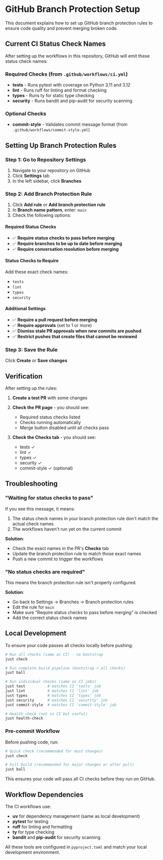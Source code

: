 # GitHub Branch Protection Setup

This document explains how to set up GitHub branch protection rules to ensure code quality and prevent merging broken code.

## Current CI Status Check Names

After setting up the workflows in this repository, GitHub will emit these status check names:

### Required Checks (from `.github/workflows/ci.yml`)
- **tests** - Runs pytest with coverage on Python 3.11 and 3.12
- **lint** - Runs ruff for linting and format checking
- **types** - Runs ty for static type checking
- **security** - Runs bandit and pip-audit for security scanning

### Optional Checks
- **commit-style** - Validates commit message format (from `.github/workflows/commit-style.yml`)

## Setting Up Branch Protection Rules

### Step 1: Go to Repository Settings
1. Navigate to your repository on GitHub
2. Click **Settings** tab
3. In the left sidebar, click **Branches**

### Step 2: Add Branch Protection Rule
1. Click **Add rule** or **Add branch protection rule**
2. In **Branch name pattern**, enter: `main`
3. Check the following options:

#### Required Status Checks
- ✅ **Require status checks to pass before merging**
- ✅ **Require branches to be up to date before merging**
- ✅ **Require conversation resolution before merging**

#### Status Checks to Require
Add these exact check names:
- `tests`
- `lint`
- `types`
- `security`

#### Additional Settings
- ✅ **Require a pull request before merging**
- ✅ **Require approvals** (set to 1 or more)
- ✅ **Dismiss stale PR approvals when new commits are pushed**
- ✅ **Restrict pushes that create files that cannot be reviewed**

### Step 3: Save the Rule
Click **Create** or **Save changes**

## Verification

After setting up the rules:

1. **Create a test PR** with some changes
2. **Check the PR page** - you should see:
   - Required status checks listed
   - Checks running automatically
   - Merge button disabled until all checks pass

3. **Check the Checks tab** - you should see:
   - tests ✓
   - lint ✓
   - types ✓
   - security ✓
   - commit-style ✓ (optional)

## Troubleshooting

### "Waiting for status checks to pass"
If you see this message, it means:
1. The status check names in your branch protection rule don't match the actual check names
2. The workflows haven't run yet on the current commit

**Solution**: 
- Check the exact names in the PR's **Checks** tab
- Update the branch protection rule to match those exact names
- Push a new commit to trigger the workflows

### "No status checks are required"
This means the branch protection rule isn't properly configured.

**Solution**:
- Go back to Settings → Branches → Branch protection rules
- Edit the rule for `main`
- Make sure "Require status checks to pass before merging" is checked
- Add the correct status check names

## Local Development

To ensure your code passes all checks locally before pushing:

```bash
# Run all checks (same as CI) - no bootstrap
just check

# Run complete build pipeline (bootstrap + all checks)
just ball

# Run individual checks (same as CI jobs)
just test          # matches CI 'tests' job
just lint          # matches CI 'lint' job  
just types         # matches CI 'types' job
just security      # matches CI 'security' job
just commit-style  # matches CI 'commit-style' job

# Health check (not in CI but useful)
just health-check
```

### Pre-commit Workflow

Before pushing code, run:

```bash
# Quick check (recommended for most changes)
just check

# Full build (recommended for major changes or after pull)
just ball
```

This ensures your code will pass all CI checks before they run on GitHub.

## Workflow Dependencies

The CI workflows use:
- **uv** for dependency management (same as local development)
- **pytest** for testing
- **ruff** for linting and formatting
- **ty** for type checking
- **bandit** and **pip-audit** for security scanning

All these tools are configured in `pyproject.toml` and match your local development environment. 